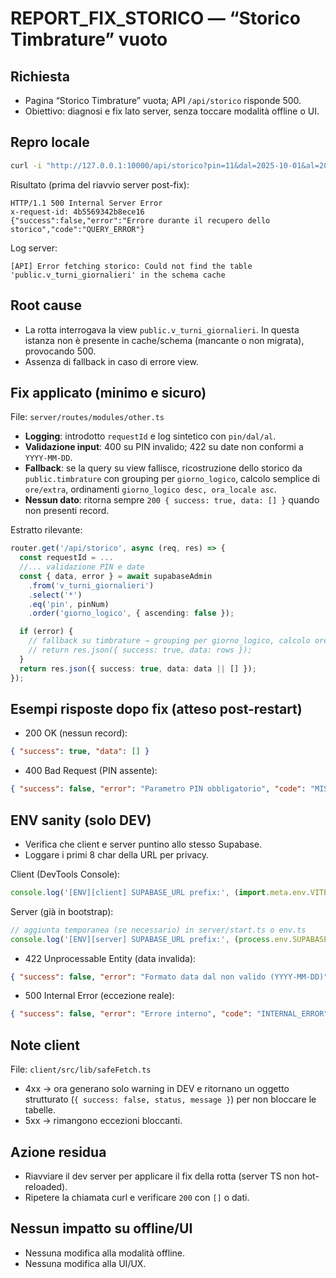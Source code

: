 # REPORT_FIX_STORICO — “Storico Timbrature” vuoto

## Richiesta
- Pagina “Storico Timbrature” vuota; API `/api/storico` risponde 500.
- Obiettivo: diagnosi e fix lato server, senza toccare modalità offline o UI.

## Repro locale
```bash
curl -i "http://127.0.0.1:10000/api/storico?pin=11&dal=2025-10-01&al=2025-10-31"
```
Risultato (prima del riavvio server post-fix):
```
HTTP/1.1 500 Internal Server Error
x-request-id: 4b5569342b8ece16
{"success":false,"error":"Errore durante il recupero dello storico","code":"QUERY_ERROR"}
```
Log server:
```
[API] Error fetching storico: Could not find the table 'public.v_turni_giornalieri' in the schema cache
```

## Root cause
- La rotta interrogava la view `public.v_turni_giornalieri`. In questa istanza non è presente in cache/schema (mancante o non migrata), provocando 500.
- Assenza di fallback in caso di errore view.

## Fix applicato (minimo e sicuro)
File: `server/routes/modules/other.ts`
- **Logging**: introdotto `requestId` e log sintetico con `pin/dal/al`.
- **Validazione input**: 400 su PIN invalido; 422 su date non conformi a `YYYY-MM-DD`.
- **Fallback**: se la query su view fallisce, ricostruzione dello storico da `public.timbrature` con grouping per `giorno_logico`, calcolo semplice di `ore/extra`, ordinamenti `giorno_logico desc, ora_locale asc`.
- **Nessun dato**: ritorna sempre `200 { success: true, data: [] }` quando non presenti record.

Estratto rilevante:
```ts
router.get('/api/storico', async (req, res) => {
  const requestId = ...
  //... validazione PIN e date
  const { data, error } = await supabaseAdmin
    .from('v_turni_giornalieri')
    .select('*')
    .eq('pin', pinNum)
    .order('giorno_logico', { ascending: false });

  if (error) {
    // fallback su timbrature → grouping per giorno_logico, calcolo ore/extra
    // return res.json({ success: true, data: rows });
  }
  return res.json({ success: true, data: data || [] });
});
```

## Esempi risposte dopo fix (atteso post-restart)
- 200 OK (nessun record):
```json
{ "success": true, "data": [] }
```
- 400 Bad Request (PIN assente):
```json
{ "success": false, "error": "Parametro PIN obbligatorio", "code": "MISSING_PARAMS" }
```

## ENV sanity (solo DEV)
- Verifica che client e server puntino allo stesso Supabase.
- Loggare i primi 8 char della URL per privacy.

Client (DevTools Console):
```js
console.log('[ENV][client] SUPABASE_URL prefix:', (import.meta.env.VITE_SUPABASE_URL||'').slice(0,8))
```

Server (già in bootstrap):
```ts
// aggiunta temporanea (se necessario) in server/start.ts o env.ts
console.log('[ENV][server] SUPABASE_URL prefix:', (process.env.SUPABASE_URL||process.env.VITE_SUPABASE_URL||'').slice(0,8));
```
- 422 Unprocessable Entity (data invalida):
```json
{ "success": false, "error": "Formato data dal non valido (YYYY-MM-DD)", "code": "INVALID_DATE_FROM" }
```
- 500 Internal Error (eccezione reale):
```json
{ "success": false, "error": "Errore interno", "code": "INTERNAL_ERROR", "requestId": "..." }
```

## Note client
File: `client/src/lib/safeFetch.ts`
- 4xx → ora generano solo warning in DEV e ritornano un oggetto strutturato (`{ success: false, status, message }`) per non bloccare le tabelle.
- 5xx → rimangono eccezioni bloccanti.

## Azione residua
- Riavviare il dev server per applicare il fix della rotta (server TS non hot-reloaded).
- Ripetere la chiamata curl e verificare `200` con `[]` o dati.

## Nessun impatto su offline/UI
- Nessuna modifica alla modalità offline.
- Nessuna modifica alla UI/UX.
